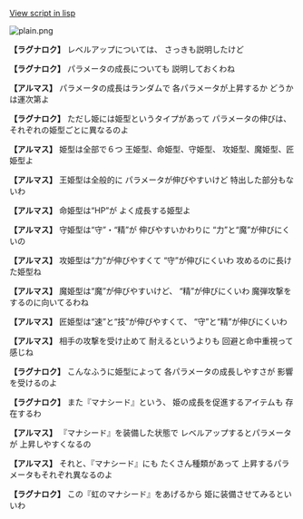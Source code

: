 [View script in lisp](../scripts/110204003.txt)

![plain.png](../images/backgrounds/plain.png)

**【ラグナロク】**
レベルアップについては、
さっきも説明したけど

**【ラグナロク】**
パラメータの成長についても
説明しておくわね

**【アルマス】**
パラメータの成長はランダムで
各パラメータが上昇するか
どうかは運次第よ

**【ラグナロク】**
ただし姫には姫型というタイプがあって
パラメータの伸びは、
それぞれの姫型ごとに異なるのよ

**【アルマス】**
姫型は全部で６つ
王姫型、命姫型、守姫型、
攻姫型、魔姫型、匠姫型よ

**【アルマス】**
王姫型は全般的に
パラメータが伸びやすいけど
特出した部分もないわ

**【アルマス】**
命姫型は“HP”が
よく成長する姫型よ

**【アルマス】**
守姫型は“守”・“精”が
伸びやすいかわりに
“力”と“魔”が伸びにくいの

**【アルマス】**
攻姫型は“力”が伸びやすくて
“守”が伸びにくいわ
攻めるのに長けた姫型ね

**【アルマス】**
魔姫型は“魔”が伸びやすいけど、
“精”が伸びにくいわ
魔弾攻撃をするのに向いてるわね

**【アルマス】**
匠姫型は“速”と“技”が伸びやすくて、
“守”と“精”が伸びにくいわ

**【アルマス】**
相手の攻撃を受け止めて
耐えるというよりも
回避と命中重視って感じね

**【ラグナロク】**
こんなふうに姫型によって
各パラメータの成長しやすさが
影響を受けるのよ

**【ラグナロク】**
また『マナシード』という、
姫の成長を促進するアイテムも
存在するわ

**【アルマス】**
『マナシード』を装備した状態で
レベルアップするとパラメータが
上昇しやすくなるの

**【アルマス】**
それと、『マナシード』にも
たくさん種類があって
上昇するパラメータもそれぞれ異なるのよ

**【ラグナロク】**
この『虹のマナシード』をあげるから
姫に装備させてみるといいわ